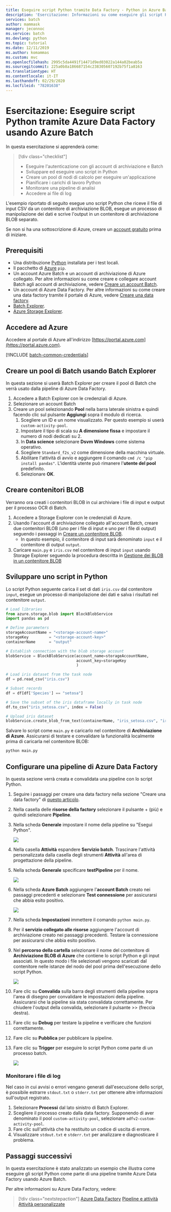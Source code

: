 ```yaml
---
title: Eseguire script Python tramite Data Factory - Python in Azure Batch
description: 'Esercitazione: Informazioni su come eseguire gli script Python come parte di una pipeline tramite Azure Data Factory usando Azure Batch.'
services: batch
author: mammask
manager: jeconnoc
ms.service: batch
ms.devlang: python
ms.topic: tutorial
ms.date: 12/11/2019
ms.author: komammas
ms.custom: mvc
ms.openlocfilehash: 2995c5da4491f14471d9ed03022a144a02beab5a
ms.sourcegitcommit: 225a0b8a186687154c238305607192b75f1a8163
ms.translationtype: HT
ms.contentlocale: it-IT
ms.lasthandoff: 02/29/2020
ms.locfileid: "78201638"
---
```

# <a name="tutorial-run-python-scripts-through-azure-data-factory-using-azure-batch"></a>Esercitazione: Eseguire script Python tramite Azure Data Factory usando Azure Batch

In questa esercitazione si apprenderà come:

> [!div class="checklist"]
> * Eseguire l'autenticazione con gli account di archiviazione e Batch
> * Sviluppare ed eseguire uno script in Python
> * Creare un pool di nodi di calcolo per eseguire un'applicazione
> * Pianificare i carichi di lavoro Python
> * Monitorare una pipeline di analisi
> * Accedere ai file di log

L'esempio riportato di seguito esegue uno script Python che riceve il file di input CSV da un contenitore di archiviazione BLOB, esegue un processo di manipolazione dei dati e scrive l'output in un contenitore di archiviazione BLOB separato.

Se non si ha una sottoscrizione di Azure, creare un [account gratuito](https://azure.microsoft.com/free/) prima di iniziare.

## <a name="prerequisites"></a>Prerequisiti

* Una distribuzione [Python](https://www.python.org/downloads/) installata per i test locali.
* Il pacchetto di [Azure](https://pypi.org/project/azure/) `pip`.
* Un account Azure Batch e un account di archiviazione di Azure collegato. Per altre informazioni su come creare e collegare account Batch agli account di archiviazione, vedere [Creare un account Batch](quick-create-portal.md#create-a-batch-account).
* Un account di Azure Data Factory. Per altre informazioni su come creare una data factory tramite il portale di Azure, vedere [Creare una data factory](../data-factory/quickstart-create-data-factory-portal.md#create-a-data-factory).
* [Batch Explorer](https://azure.github.io/BatchExplorer/).
* [Azure Storage Explorer](https://azure.microsoft.com/features/storage-explorer/).

## <a name="sign-in-to-azure"></a>Accedere ad Azure

Accedere al portale di Azure all'indirizzo [https://portal.azure.com](https://portal.azure.com).

[!INCLUDE [batch-common-credentials](../../includes/batch-common-credentials.md)]

## <a name="create-a-batch-pool-using-batch-explorer"></a>Creare un pool di Batch usando Batch Explorer

In questa sezione si userà Batch Explorer per creare il pool di Batch che verrà usato dalla pipeline di Azure Data Factory. 

1. Accedere a Batch Explorer con le credenziali di Azure.
1. Selezionare un account Batch
1. Creare un pool selezionando **Pool** nella barra laterale sinistra e quindi facendo clic sul pulsante **Aggiungi** sopra il modulo di ricerca. 
    1. Scegliere un ID e un nome visualizzato. Per questo esempio si userà `custom-activity-pool`.
    1. Impostare il tipo di scala su **A dimensione fissa** e impostare il numero di nodi dedicati su 2.
    1. In **Data science** selezionare **Dsvm Windows** come sistema operativo.
    1. Scegliere `Standard_f2s_v2` come dimensione della macchina virtuale.
    1. Abilitare l'attività di avvio e aggiungere il comando `cmd /c "pip install pandas"`. L'identità utente può rimanere l'**utente del pool** predefinito.
    1. Selezionare **OK**.

## <a name="create-blob-containers"></a>Creare contenitori BLOB

Verranno ora creati i contenitori BLOB in cui archiviare i file di input e output per il processo OCR di Batch.

1. Accedere a Storage Explorer con le credenziali di Azure.
1. Usando l'account di archiviazione collegato all'account Batch, creare due contenitori BLOB (uno per i file di input e uno per i file di output) seguendo i passaggi in [Creare un contenitore BLOB](../vs-azure-tools-storage-explorer-blobs.md#create-a-blob-container).
    * In questo esempio, il contenitore di input sarà denominato `input` e il contenitore di output `output`.
1. Caricare `main.py` e `iris.csv` nel contenitore di input `input` usando Storage Explorer seguendo la procedura descritta in [Gestione dei BLOB in un contenitore BLOB](../vs-azure-tools-storage-explorer-blobs.md#managing-blobs-in-a-blob-container)


## <a name="develop-a-script-in-python"></a>Sviluppare uno script in Python

Lo script Python seguente carica il set di dati `iris.csv` dal contenitore `input`, esegue un processo di manipolazione dei dati e salva i risultati nel contenitore `output`.

``` python
# Load libraries
from azure.storage.blob import BlockBlobService
import pandas as pd

# Define parameters
storageAccountName = "<storage-account-name>"
storageKey         = "<storage-account-key>"
containerName      = "output"

# Establish connection with the blob storage account
blobService = BlockBlobService(account_name=storageAccountName,
                               account_key=storageKey
                               )

# Load iris dataset from the task node
df = pd.read_csv("iris.csv")

# Subset records
df = df[df['Species'] == "setosa"]

# Save the subset of the iris dataframe locally in task node
df.to_csv("iris_setosa.csv", index = False)

# Upload iris dataset
blobService.create_blob_from_text(containerName, "iris_setosa.csv", "iris_setosa.csv")
```

Salvare lo script come `main.py` e caricarlo nel contenitore di **Archiviazione di Azure**. Assicurarsi di testare e convalidare la funzionalità localmente prima di caricarla nel contenitore BLOB:

``` bash
python main.py
```

## <a name="set-up-an-azure-data-factory-pipeline"></a>Configurare una pipeline di Azure Data Factory

In questa sezione verrà creata e convalidata una pipeline con lo script Python.

1. Seguire i passaggi per creare una data factory nella sezione "Creare una data factory" di [questo articolo](../data-factory/quickstart-create-data-factory-portal.md#create-a-data-factory).
1. Nella casella delle **risorse della factory** selezionare il pulsante + (più) e quindi selezionare **Pipeline**.
1. Nella scheda **Generale** impostare il nome della pipeline su "Esegui Python".

    ![](./media/run-python-batch-azure-data-factory/create-pipeline.png)

1. Nella casella **Attività** espandere **Servizio batch**. Trascinare l'attività personalizzata dalla casella degli strumenti **Attività** all'area di progettazione della pipeline.
1. Nella scheda **Generale** specificare **testPipeline** per il nome.

    ![](./media/run-python-batch-azure-data-factory/create-custom-task.png)
1. Nella scheda **Azure Batch** aggiungere l'**account Batch** creato nei passaggi precedenti e selezionare **Test connessione** per assicurarsi che abbia esito positivo.

    ![](./media/run-python-batch-azure-data-factory/integrate-pipeline-with-azure-batch.png)

1. Nella scheda **Impostazioni** immettere il comando `python main.py`.
1. Per il **servizio collegato alle risorse**  aggiungere l'account di archiviazione creato nei passaggi precedenti. Testare la connessione per assicurarsi che abbia esito positivo.
1. Nel **percorso della cartella** selezionare il nome del contenitore di **Archiviazione BLOB di Azure** che contiene lo script Python e gli input associati. In questo modo i file selezionati vengono scaricati dal contenitore nelle istanze del nodo del pool prima dell'esecuzione dello script Python.

    ![](./media/run-python-batch-azure-data-factory/create-custom-task-py-script-command.png)
1. Fare clic su **Convalida** sulla barra degli strumenti della pipeline sopra l'area di disegno per convalidare le impostazioni della pipeline. Assicurarsi che la pipeline sia stata convalidata correttamente. Per chiudere l'output della convalida, selezionare il pulsante &gt;&gt; (freccia destra).
1. Fare clic su **Debug** per testare la pipeline e verificare che funzioni correttamente.
1. Fare clic su **Pubblica** per pubblicare la pipeline.
1. Fare clic su **Trigger** per eseguire lo script Python come parte di un processo batch.

    ![](./media/run-python-batch-azure-data-factory/create-custom-task-py-success-run.png)

### <a name="monitor-the-log-files"></a>Monitorare i file di log

Nel caso in cui avvisi o errori vengano generati dall'esecuzione dello script, è possibile estrarre `stdout.txt` o `stderr.txt` per ottenere altre informazioni sull'output registrato.

1. Selezionare **Processi** dal lato sinistro di Batch Explorer.
1. Scegliere il processo creato dalla data factory. Supponendo di aver denominato il pool `custom-activity-pool`, selezionare `adfv2-custom-activity-pool`.
1. Fare clic sull'attività che ha restituito un codice di uscita di errore.
1. Visualizzare `stdout.txt` e `stderr.txt` per analizzare e diagnosticare il problema.

## <a name="next-steps"></a>Passaggi successivi

In questa esercitazione è stato analizzato un esempio che illustra come eseguire gli script Python come parte di una pipeline tramite Azure Data Factory usando Azure Batch.

Per altre informazioni su Azure Data Factory, vedere:

> [!div class="nextstepaction"]
> [Azure Data Factory](../data-factory/introduction.md)
> [Pipeline e attività ](../data-factory/concepts-pipelines-activities.md)
> [Attività personalizzate](../data-factory/transform-data-using-dotnet-custom-activity.md)
